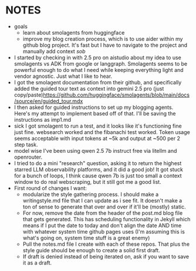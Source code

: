 # NOTES
- goals
    - learn about smolagents from huggingface
    - improve my blog creation process, which is to use aider within my github blog project.  It's fast but I have to navigate to the project and manually add context *sob*
- I started by checking in with 2.5 pro on aistudio about my idea to use smolagents vs ADK from google or langgraph.  Smolagents seems to be powerful enough to do what I need while keeping everything light and vendor agnostic. Just what I like to hear. 
- I got the smolagent documentation from their github, and specifically added the guided tour text as context into gemini 2.5 pro (just copy/paste)https://github.com/huggingface/smolagents/blob/main/docs/source/en/guided_tour.mdx
- I then asked for guided instructions to set up my blogging agents. Here's my attempt to implement based off of that.  I'll be saving the instructions as imp1.md
 - sick I got smolagent to run a test, and it looks like it's functioning fine just fine.  websearch worked and the fibanachi test worked.  Token usage seems acceptable with input tokens at ~5k and output at ~500 per 2 step task. 
 - model wise I've been using qwen 2.5 7b instruct free via litellm and openrouter. 
 - I tried to do a mini "research" question, asking it to return the highest starred LLM observability platforms, and it did a good job! It got stuck for a bunch of loops, I think cause qwen 7b is just too small a context window to do real webscraping, but it still got me a good list.  
 - First round of changes I want: 
    - modularize the style gathering process.  I should make a writingstyle.md file that I can update as i see fit.  It doesn't make a ton of sense to generate that over and over if it'll be (mostly) static. 
    - For now, remove the date from the header of the post.md blog file that gets generated. This has scheduling functionality in Jekyll which means if I put the date to today and don't align the date AND time with whatever system time github pages uses (I'm assuming this is what's going on, system time stuff is a great enemy)
    - Pull the notes.md file I create with each of these repos.  That plus the style guide should be enough to create a solid first draft.
    - If draft is denied instead of being iterated on, ask if you want to save it as a draft.  